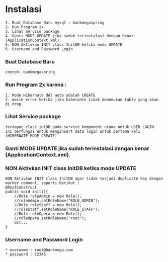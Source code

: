 # Instalasi
	1. Buat Database Baru mysql : bankmegaspring 
	2. Run Program 2x
	3. Lihat Service package
	4. Ganti MODE UPDATE jika sudah terinstalasi dengan benar (ApplicationContext.xml).
	5. NON Aktivkan INIT class InitDB ketika mode UPDATE
	6. Username and Password Login
	
### Buat Database Baru 
	contoh: bankmegaspring	

### Run Program 2x karena :
	1. Mode Hibernate ddl auto adalah CREATE
	2. masih error ketika jika hiberante tidak menemukan table yang akan di drop.

### Lihat Service package 
	terdapat class iniDB pada service komponent utama untuk USER LOGIN
	ini berfungsi untuk menginsert data login untuk pertama kali (HIBERNATE MODE CREATE)
	
### Ganti MODE UPDATE jika sudah terinstalasi dengan benar (ApplicationContext.xml).

###	NON Aktivkan INIT class InitDB ketika mode UPDATE 
	NON Aktivkan INIT class InitDB agar tidak terjadi duplicate key dengan marker comment, seperti berikut :
	@PostConstruct
	public void init(){
		//Role roleAdmin = new Role();
		//roleAdmin.setRoleName("ROLE_ADMIN");
		//Role roleStaff = new Role();
		//roleStaff.setRoleName("ROLE_STAFF");
		//Role roleOpera = new Role();
		//roleOpera.setRoleName("root");
		dst...
	}

### Username and Password Login
	* username : root@bankmega.com
	* password : 12345